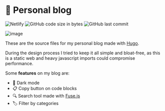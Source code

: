 # 📝 Personal blog

![Netlify](https://img.shields.io/netlify/fc586c02-2fc6-4665-b4a1-2811f5e2b272)
![GitHub code size in bytes](https://img.shields.io/github/languages/code-size/lewinkoon/hugo-blog)
![GitHub last commit](https://img.shields.io/github/last-commit/lewinkoon/hugo-blog)

![image](https://user-images.githubusercontent.com/57636993/193427918-ed969d62-51ad-43d5-b537-b1c21fd8935a.png)

These are the source files for my personal blog made with [Hugo](https://github.com/gohugoio/hugo).

During the design process I tried to keep it all simple and bloat-free, as this is a static web and heavy javascript imports could compromise performance.

Some **features** on my blog are:

 - 🌙 Dark mode
 - 📋 Copy button on code blocks
 - 🔍 Search tool made with [Fuse.js](https://github.com/krisk/Fuse)
 - 🏷️ Filter by categories
